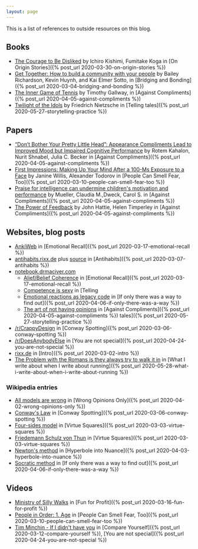 ```yaml
---
layout: page
---
```


This is a list of references to outside resources on this blog.


## Books

- [The Courage to Be
  Disliked](https://books.rixx.de/reviews/2020/the-courage-to-be-disliked-how-to-free-yourself-change-your-life-and-achieve-real-happiness/)
  by Ichiro Kishimi, Fumitake Koga in [On Origin Stories]({% post_url 2020-03-30-on-origin-stories %})
- [Get Together: How to build a community with your
  people](https://books.rixx.de/reviews/2020/get-together-how-to-build-a-community-with-your-people/)
  by Bailey Richardson, Kevin Huynh, and Kai Elmer Sotto, in [Bridging and
  Bonding]({% post_url 2020-03-04-bridging-and-bonding %})
- [The Inner Game of
  Tennis](https://books.rixx.de/reviews/2020/the-inner-game-of-tennis-the-classic-guide-to-the-mental-side-of-peak-performance/)
  by Timothy Gallway, in [Against Compliments]({% post_url
  2020-04-05-against-compliments %})
- [Twilight of the Idols](https://books.rixx.de/reviews/2020/twilight-of-the-idols/) by Friedrich Nietzsche in [Telling
  tales]({% post_url 2020-05-27-storytelling-practice %})


## Papers

- [“Don’t Bother Your Pretty Little Head”: Appearance Compliments Lead to Improved Mood but Impaired Cognitive Performance](https://journals.sagepub.com/doi/10.1177/0361684318758596) by Rotem Kahalon, Nurit Shnabel, Julia C. Becker in [Against Compliments]({% post_url 2020-04-05-against-compliments %})
- [First Impressions: Making Up Your Mind After a 100-Ms Exposure to a
  Face](https://journals.sagepub.com/doi/10.1111/j.1467-9280.2006.01750.x) by Janine Willis, Alexander Todorov in
  [People Can Smell Fear, Too]({% post_url 2020-03-10-people-can-smell-fear-too %})
- [Praise for intelligence can undermine children's motivation and performance](https://psycnet.apa.org/doiLanding?doi=10.1037%2F0022-3514.75.1.33) by Mueller, Claudia M.,Dweck, Carol S. in [Against Compliments]({% post_url 2020-04-05-against-compliments %})
- [The Power of Feedback](https://journals.sagepub.com/doi/abs/10.3102/003465430298487) by John Hattie, Helen Timperley
  in [Against Compliments]({% post_url 2020-04-05-against-compliments %})

## Websites, blog posts

- [AnkiWeb](https://ankiweb.net/) in [Emotional Recall]({% post_url 2020-03-17-emotional-recall %})
- [antihabits.rixx.de](https://antihabits.rixx.de) plus [source](https://github.com/rixx/antihabits/blob/master/antihabit.js) in [Antihabits]({% post_url 2020-03-07-antihabits %})
- [notebook.drmaciver.com](https://notebook.drmaciver.com)
  - [Alief/Belief Coherence](https://notebook.drmaciver.com/posts/2020-03-14-13:55.html) in [Emotional
    Recall]({% post_url 2020-03-17-emotional-recall %})
  - [Competence is sexy](https://notebook.drmaciver.com/posts/2020-03-27-08:18.html) in [Telling
  - [Emotional reactions as legacy code](https://notebook.drmaciver.com/posts/2020-02-20-09:31.html) in [If only there
    was a way to find out]({% post_url 2020-04-06-if-only-there-was-a-way %})
  - [The art of not having opinions](https://notebook.drmaciver.com/posts/2020-03-09-11:13.html) in [Against
    Compliments]({% post_url 2020-04-05-against-compliments %})
  tales]({% post_url 2020-05-27-storytelling-practice %})
- [/r/CrappyDesign](https://www.reddit.com/r/CrappyDesign/top/) in [Conway Spotting]({% post_url
  2020-03-06-conway-spotting %})
- [/r/DoesAnybodyElse](https://www.reddit.com/r/DoesAnybodyElse/top/) in [You are not special]({% post_url
  2020-04-24-you-are-not-special %})
- [rixx.de](https://rixx.de) in [Intro]({% post_url 2020-03-02-intro %})
- [The Problem with the Romans is they always try to walk it
  in](https://medium.com/@garius/the-problem-with-the-romans-is-they-always-try-to-walk-it-in-65a961e59648) in [What I
  write about when I write about running]({% post_url 2020-05-28-what-i-write-about-when-i-write-about-running %})


### Wikipedia entries

- [All models are wrong](https://en.wikipedia.org/wiki/All_models_are_wrong) in [Wrong Opinions Only]({% post_url
  2020-04-02-wrong-opinions-only %})
- [Conway's Law](https://en.wikipedia.org/wiki/Conway's_law) in [Conway Spotting]({% post_url
  2020-03-06-conway-spotting %})
- [Four-sides model](https://en.wikipedia.org/wiki/Four-sides_model) in [Virtue Squares]({% post_url
  2020-03-03-virtue-squares %})
- [Friedemann Schulz von Thun](https://en.wikipedia.org/wiki/Friedemann_Schulz_von_Thun) in [Virtue Squares]({% post_url
  2020-03-03-virtue-squares %})
- [Newton's method](https://en.wikipedia.org/wiki/Newton's_method) in [Hyperbole into Nuance]({% post_url
  2020-04-03-hyperbole-into-nuance %})
- [Socratic method](https://en.wikipedia.org/wiki/Socratic_method) in [If only there was a way to find out]({% post_url
  2020-04-06-if-only-there-was-a-way %})

## Videos

- [Ministry of Silly Walks](https://www.youtube.com/watch?v=eCLp7zodUiI) in [Fun for Profit]({% post_url
  2020-03-16-fun-for-profit %})
- [People in Order: 1. Age](https://www.youtube.com/watch?v=INuC1fRD-a4) in [People Can Smell Fear, Too]({% post_url
  2020-03-10-people-can-smell-fear-too %})
- [Tim Minchin - If I didn't have you](https://www.youtube.com/watch?v=Zn6gV2sdl38) in [Compare Yourself]({% post_url
  2020-03-12-compare-yourself %}), [You are not special]({% post_url 2020-04-24-you-are-not-special %})
